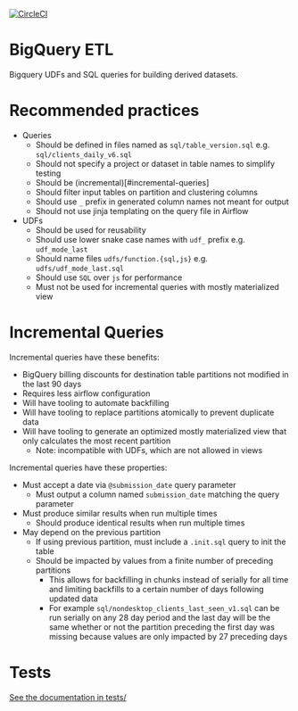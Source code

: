 [![CircleCI](https://img.shields.io/circleci/project/github/mozilla/bigquery-etl/master.svg)](https://circleci.com/gh/mozilla/bigquery-etl)

BigQuery ETL
===

Bigquery UDFs and SQL queries for building derived datasets.

Recommended practices
===

- Queries
  - Should be defined in files named as `sql/table_version.sql` e.g. `sql/clients_daily_v6.sql`
  - Should not specify a project or dataset in table names to simplify testing
  - Should be (incremental)[#incremental-queries]
  - Should filter input tables on partition and clustering columns
  - Should use `_` prefix in generated column names not meant for output
  - Should not use jinja templating on the query file in Airflow
- UDFs
  - Should be used for reusability
  - Should use lower snake case names with `udf_` prefix e.g. `udf_mode_last`
  - Should name files `udfs/function.{sql,js}` e.g. `udfs/udf_mode_last.sql`
  - Should use `SQL` over `js` for performance
  - Must not be used for incremental queries with mostly materialized view

Incremental Queries
===

Incremental queries have these benefits:

- BigQuery billing discounts for destination table partitions not modified in
  the last 90 days
- Requires less airflow configuration
- Will have tooling to automate backfilling
- Will have tooling to replace partitions atomically to prevent duplicate data
- Will have tooling to generate an optimized mostly materialized view that
  only calculates the most recent partition
  - Note: incompatible with UDFs, which are not allowed in views

Incremental queries have these properties:

- Must accept a date via `@submission_date` query parameter
  - Must output a column named `submission_date` matching the query parameter
- Must produce similar results when run multiple times
  - Should produce identical results when run multiple times
- May depend on the previous partition
  - If using previous partition, must include a `.init.sql` query to init the
    table
  - Should be impacted by values from a finite number of preceding partitions
    - This allows for backfilling in chunks instead of serially for all time
      and limiting backfills to a certain number of days following updated data
    - For example `sql/nondesktop_clients_last_seen_v1.sql` can be run serially
      on any 28 day period and the last day will be the same whether or not the
      partition preceding the first day was missing because values are only
      impacted by 27 preceding days

Tests
=====

[See the documentation in tests/](tests/README.md)
